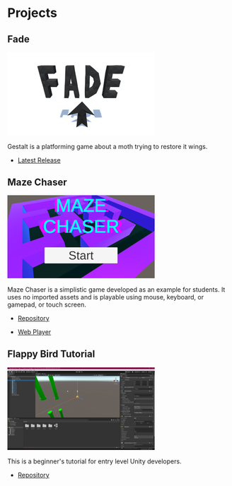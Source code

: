 # Projects

## Fade

<img src="fade.png" alt="Fade" width="333"/>

Gestalt is a platforming game about a moth trying to restore it wings.

* [Latest Release](https://team-forest.itch.io/gestalt)

## Maze Chaser

<img src="mazechaser.png" alt="Maze Chaser" width="333"/>

Maze Chaser is a simplistic game developed as an example for students. It uses no imported assets and is playable using mouse, keyboard, or gamepad, or touch screen.

* [Repository](https://github.com/vanPhelan/Maze-Chaser)

* [Web Player](https://vanphelan.github.io/Maze-Chaser/player/)

## Flappy Bird Tutorial

<img src="flappybirdtutorial.png" alt="Flappy Bird Tutorial" width="333"/>

This is a beginner's tutorial for entry level Unity developers.

* [Repository](https://github.com/vanPhelan/Flappy-Bird-Tutorial)
